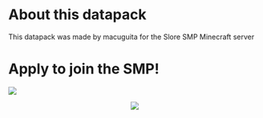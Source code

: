 # About this datapack
This datapack was made by macuguita for the Slore SMP Minecraft server

# Apply to join the SMP!
[![](https://dcbadge.vercel.app/api/server/W5MZT2ntbJ)](https://discord.gg/W5MZT2ntbJ)


<p align="center">
  <img src="https://minecraftlist.com/servers/179.61.181.46:22195/banner.svg">
</p>